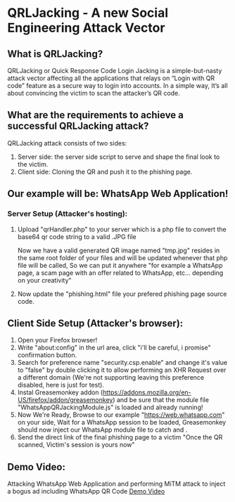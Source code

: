 # QRLJacking - A new Social Engineering Attack Vector

## What is QRLJacking?
QRLJacking or Quick Response Code Login Jacking is a simple-but-nasty attack vector affecting all the applications that relays on “Login with QR code” feature as a secure way to login into accounts. In a simple way, It’s all about convincing the victim to scan the attacker’s QR code.


## What are the requirements to achieve a successful QRLJacking attack?
QRLJacking attack consists of two sides:

1. Server side: the server side script to serve and shape the final look to the victim.
2. Client side: Cloning the QR and push it to the phishing page.

## Our example will be: WhatsApp Web Application!

### Server Setup (Attacker's hosting):
1. Upload "qrHandler.php" to your server which is a php file to convert the base64 qr code string to a valid .JPG file

	Now we have a valid generated QR image named "tmp.jpg" resides in the same root folder of your files and will be updated whenever that php file will be called, So we can put it anywhere "for example a WhatsApp page, a scam page with an offer related to WhatsApp, etc... depending on your creativity"

2. Now update the "phishing.html" file your prefered phishing page source code.


## Client Side Setup (Attacker's browser):

1. Open your Firefox browser!
2. Write "about:config" in the url area, click "i'll be careful, i promise" confirmation button.
3. Search for preference name "security.csp.enable" and change it's value to "false" by double clicking it to allow performing an XHR Request over a different domain (We're not supporting leaving this preference disabled, here is just for test).
4. Instal Greasemonkey addon (https://addons.mozilla.org/en-US/firefox/addon/greasemonkey) and be sure that the module file "WhatsAppQRJackingModule.js" is loaded and already running!
5. Now We're Ready, Browse to our example "https://web.whatsapp.com" on your side, Wait for a WhatsApp session to be loaded, Greasemonkey should now inject our WhatsApp module file to catch and  .
6. Send the direct link of the final phishing page to a victim "Once the QR scanned, Victim's session is yours now"


## Demo Video:
Attacking WhatsApp Web Application and performing MiTM attack to inject a bogus ad including WhatsApp QR Code
<a href="https://www.youtube.com/watch?v=JCoPSdQvESc">Demo Video</a>

